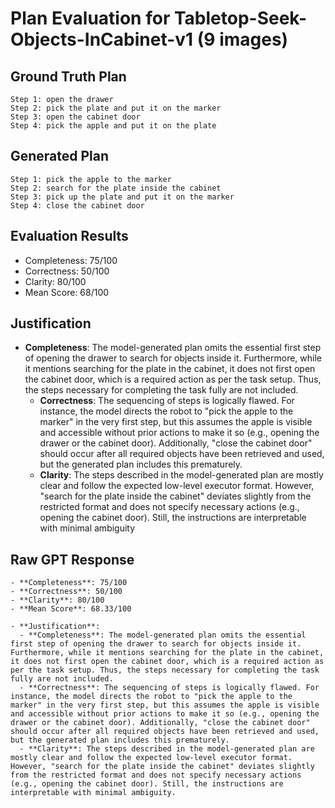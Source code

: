 # Plan Evaluation for Tabletop-Seek-Objects-InCabinet-v1 (9 images)

## Ground Truth Plan
```
Step 1: open the drawer
Step 2: pick the plate and put it on the marker
Step 3: open the cabinet door
Step 4: pick the apple and put it on the plate
```

## Generated Plan
```
Step 1: pick the apple to the marker
Step 2: search for the plate inside the cabinet
Step 3: pick up the plate and put it on the marker
Step 4: close the cabinet door
```

## Evaluation Results
- Completeness: 75/100
- Correctness: 50/100
- Clarity: 80/100
- Mean Score: 68/100

## Justification
- **Completeness**: The model-generated plan omits the essential first step of opening the drawer to search for objects inside it. Furthermore, while it mentions searching for the plate in the cabinet, it does not first open the cabinet door, which is a required action as per the task setup. Thus, the steps necessary for completing the task fully are not included. 
  - **Correctness**: The sequencing of steps is logically flawed. For instance, the model directs the robot to "pick the apple to the marker" in the very first step, but this assumes the apple is visible and accessible without prior actions to make it so (e.g., opening the drawer or the cabinet door). Additionally, "close the cabinet door" should occur after all required objects have been retrieved and used, but the generated plan includes this prematurely. 
  - **Clarity**: The steps described in the model-generated plan are mostly clear and follow the expected low-level executor format. However, "search for the plate inside the cabinet" deviates slightly from the restricted format and does not specify necessary actions (e.g., opening the cabinet door). Still, the instructions are interpretable with minimal ambiguity

## Raw GPT Response
```
- **Completeness**: 75/100  
- **Correctness**: 50/100  
- **Clarity**: 80/100  
- **Mean Score**: 68.33/100  

- **Justification**:
  - **Completeness**: The model-generated plan omits the essential first step of opening the drawer to search for objects inside it. Furthermore, while it mentions searching for the plate in the cabinet, it does not first open the cabinet door, which is a required action as per the task setup. Thus, the steps necessary for completing the task fully are not included. 
  - **Correctness**: The sequencing of steps is logically flawed. For instance, the model directs the robot to "pick the apple to the marker" in the very first step, but this assumes the apple is visible and accessible without prior actions to make it so (e.g., opening the drawer or the cabinet door). Additionally, "close the cabinet door" should occur after all required objects have been retrieved and used, but the generated plan includes this prematurely. 
  - **Clarity**: The steps described in the model-generated plan are mostly clear and follow the expected low-level executor format. However, "search for the plate inside the cabinet" deviates slightly from the restricted format and does not specify necessary actions (e.g., opening the cabinet door). Still, the instructions are interpretable with minimal ambiguity.
```
